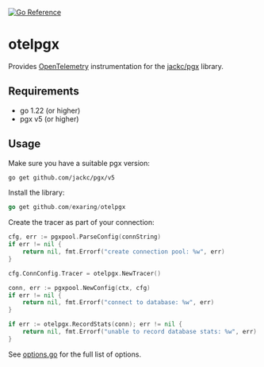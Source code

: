 [![Go Reference](https://pkg.go.dev/badge/github.com/exaring/otelpgx.svg)](https://pkg.go.dev/github.com/exaring/otelpgx)

# otelpgx

Provides [OpenTelemetry](https://github.com/open-telemetry/opentelemetry-go)
instrumentation for the [jackc/pgx](https://github.com/jackc/pgx) library.

## Requirements

- go 1.22 (or higher)
- pgx v5 (or higher)

## Usage

Make sure you have a suitable pgx version:

```bash
go get github.com/jackc/pgx/v5
```

Install the library:

```go
go get github.com/exaring/otelpgx
```

Create the tracer as part of your connection:

```go
cfg, err := pgxpool.ParseConfig(connString)
if err != nil {
    return nil, fmt.Errorf("create connection pool: %w", err)
}

cfg.ConnConfig.Tracer = otelpgx.NewTracer()

conn, err := pgxpool.NewConfig(ctx, cfg)
if err != nil {
    return nil, fmt.Errorf("connect to database: %w", err)
}

if err := otelpgx.RecordStats(conn); err != nil {
    return nil, fmt.Errorf("unable to record database stats: %w", err)
}
```

See [options.go](options.go) for the full list of options.